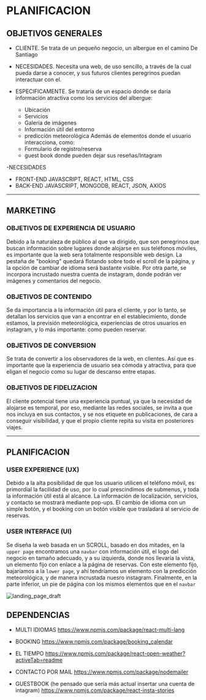 # PLANIFICACION 

## OBJETIVOS GENERALES

- CLIENTE. Se trata de un pequeño negocio, un albergue en el camino De Santiago
- NECESIDADES. Necesita una web, de uso sencillo, a través de la cual pueda darse a conocer, y sus futuros clientes peregrinos puedan interactuar con el.

- ESPECIFICAMENTE. Se trataría de un espacio donde se daría información atractiva como los servicios del albergue:
  * Ubicación
  * Servicios
  * Galería de imágenes
  * Información útil del entorno
  * predicción meteorológica
  Además de elementos donde el usuario interacciona, como:
  * Formulario de registro/reserva
  * guest book donde pueden dejar sus reseñas/Intagram

-NECESIDADES
  * FRONT-END JAVASCRIPT, REACT, HTML, CSS
  * BACK-END JAVASCRIPT, MONGODB, REACT, JSON, AXIOS
---
## MARKETING 

### OBJETIVOS DE EXPERIENCIA DE USUARIO
Debido a la naturaleza de público al que va dirigido, que son peregrinos que buscan información sobre lugares donde alojarse en sus teléfonos móviles, es importante que la web sera totalmente responsible web design.
La pestaña de "booking" quedará flotando sobre todo el scroll de la página, y la opción de cambiar de idioma será bastante visible.
Por otra parte, se incorpora incrustado nuestra cuenta de instagram, donde podrán ver imágenes y comentarios del negocio.

### OBJETIVOS DE CONTENIDO
Se da importancia a la información útil para el cliente, y por lo tanto, se detallan los servicios que van a encontrar en el establecimiento, donde estamos, la previsión meteorológica, experiencias de otros usuarios en instagram, y lo más importante: como pueden reservar.

### OBJETIVOS DE CONVERSION
Se trata de convertir a los observadores de la web, en clientes. Así que es importante que la experiencia de usuario sea cómoda y atractiva, para que eligan el negocio como su lugar de descanso entre etapas.

### OBJETIVOS DE FIDELIZACION
El cliente potencial tiene una experiencia puntual, ya que la necesidad de alojarse es temporal, por eso, mediante las redes sociales, se invita a que nos incluya en sus contactos, y se nos etiquete en publicaciones, de cara a conseguir visibilidad, y que el propio cliente repita su visita en posteriores viajes.

---
## PLANIFICACION

### USER EXPERIENCE (UX)
Debido a la alta posibilidad de que los usuario utilicen el teléfono móvil, es primordial la facilidad de uso, por lo cual prescindimos de submenus, y toda la información útil está al alcance. 
La información de localización, servicios, y contacto se mostrará mediante pop-ups. El cambio de idioma con un simple botón, y el booking con un botón visible que trasladará al servicio de reservas.

### USER INTERFACE (UI)
Se diseña la web basada en un SCROLL, basado en dos mitades, en la `upper page` encontramos una `navbar` con información útil, el logo del negocio en tamaño adecuado, y a su izquierda, donde nos llevaría la vista, un elemento fijo con enlace a la página de reservas.
Con este elemento fijo, bajaríamos a la `lower page`, y ahí tendríamos un elemento con la predicción meteorológica, y de manera incrustada nuesro instagram. Finalmente, en la parte inferior, un pie de página con los mismos elementos que en el `navbar`


![landing_page_draft](https://github.com/user-attachments/assets/6286c4f7-695f-4aea-b95a-1144e1263eb2)



## DEPENDENCIAS

- MULTI IDIOMAS
https://www.npmjs.com/package/react-multi-lang

- BOOKING
https://www.npmjs.com/package/booking_calendar

- EL TIEMPO
https://www.npmjs.com/package/react-open-weather?activeTab=readme

- CONTACTO POR MAIL
https://www.npmjs.com/package/nodemailer

- GUESTBOOK (he pensado que sería más actual insertar una cuenta de intagram)
https://www.npmjs.com/package/react-insta-stories




